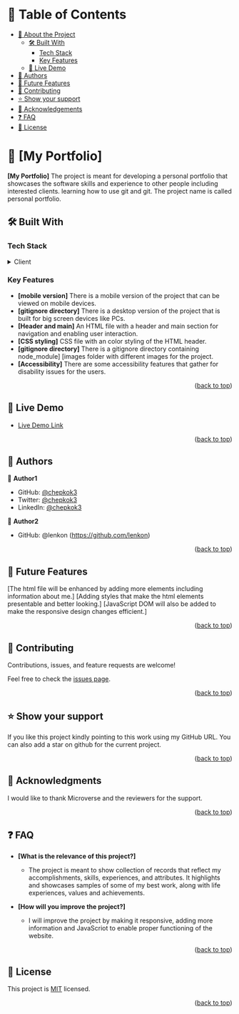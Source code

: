 # 📗 Table of Contents

- [📖 About the Project](#about-project)
  - [🛠 Built With](#built-with)
    - [Tech Stack](#tech-stack)
    - [Key Features](#key-features)
  - [🚀 Live Demo](#live-demo)
- [👥 Authors](#authors)
- [🔭 Future Features](#future-features)
- [🤝 Contributing](#contributing)
- [⭐️ Show your support](#support)
- [🙏 Acknowledgements](#acknowledgements)
- [❓ FAQ](#faq)
- [📝 License](#license)

# 📖 [My Portfolio] <a name="about-project"></a>

**[My Portfolio]** The project is meant for developing a personal portfolio that showcases the software skills and experience to other people including interested clients.
learning how to use git and git. The project name is called personal portfolio.

## 🛠 Built With <a name="built-with"></a>

### Tech Stack <a name="tech-stack"></a>

<details>
  <summary>Client</summary>
  <ul>
    <li><a href="https://html.com/html5/">HTML5</a></li>
    <li><a href="https://www.w3schools.com/css/">CSS</a></li>
  </ul>
</details>

### Key Features <a name="key-features"></a>

- **[mobile version]** There is a mobile version of the project that can be viewed on mobile devices.
- **[gitignore directory]** There is a desktop version of the project that is built for big screen devices like PCs.
- **[Header and main]** An HTML file with a header and main section for navigation and enabling user interaction.
- **[CSS styling]** CSS file with an color styling of the HTML header.
- **[gitignore directory]** There is a gitignore directory containing node_module] [images folder with different images for the project.
- **[Accessibility]** There are some accessibility features that gather for disability issues for the users.

<p align="right">(<a href="#readme-top">back to top</a>)</p>

## 🚀 Live Demo <a name="live-demo"></a>

- [Live Demo Link](https://chepkok3.github.io/Personal-Portfolio/)

<p align="right">(<a href="#readme-top">back to top</a>)</p>

## 👥 Authors <a name="authors"></a>

👤 **Author1**

- GitHub: [@chepkok3](https://github.com/chepkok3)
- Twitter: [@chepkok3](https://twitter.com/home)
- LinkedIn: [@chepkok3](https://www.linkedin.com/in/kibor-stanley-350b8a123/)

👤 **Author2**

- GitHub: @lenkon (https://github.com/lenkon)

<p align="right">(<a href="#readme-top">back to top</a>)</p>

## 🔭 Future Features <a name="future-features"></a>

[The html file will be enhanced by adding more elements including information about me.] [Adding styles that make the html elements presentable and better looking.]
[JavaScript DOM will also be added to make the responsive design changes efficient.]

<p align="right">(<a href="#readme-top">back to top</a>)</p>

## 🤝 Contributing <a name="contributing"></a>

Contributions, issues, and feature requests are welcome!

Feel free to check the [issues page](https://github.com/chepkok3/Personal-Portfolio/issues).

<p align="right">(<a href="#readme-top">back to top</a>)</p>

## ⭐️ Show your support <a name="support"></a>

If you like this project kindly pointing to this work using my GitHub URL. You can also add a star on github for the current project.

<p align="right">(<a href="#readme-top">back to top</a>)</p>

## 🙏 Acknowledgments <a name="acknowledgements"></a>

I would like to thank Microverse and the reviewers for the support.

<p align="right">(<a href="#readme-top">back to top</a>)</p>

## ❓ FAQ <a name="faq"></a>

- **[What is the relevance of this project?]**

  - The project is meant to show collection of records that reflect my accomplishments, skills, experiences, and attributes. It highlights and showcases samples of some of my best work, along with life experiences, values and achievements.

- **[How will you improve the project?]**

  - I will improve the project by making it responsive, adding more information and JavaScriot to enable proper functioning of the website.

<p align="right">(<a href="#readme-top">back to top</a>)</p>

## 📝 License <a name="license"></a>

This project is [MIT](https://github.com/chepkok3/Personal-Portfolio/blob/main/LICENSE.md) licensed.

<p align="right">(<a href="#readme-top">back to top</a>)</p>
